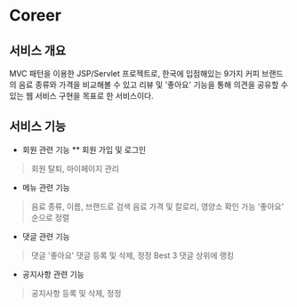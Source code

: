 # Coreer

## 서비스 개요
MVC 패턴을 이용한 JSP/Servlet 프로젝트로, 한국에 입점해있는 9가지 커피 브랜드의 음료 종류와 가격을 비교해볼 수 있고
리뷰 및 '좋아요' 기능을 통해 의견을 공유할 수 있는 웹 서비스 구현을 목표로 한 서비스이다.

## 서비스 기능
* 회원 관련 기능
** 회원 가입 및 로그인
> 회원 탈퇴, 마이페이지 관리

* 메뉴 관련 기능
> 음료 종류, 이름, 브랜드로 검색
> 음료 가격 및 칼로리, 영양소 확인 가능
> '좋아요' 순으로 정렬

* 댓글 관련 기능
> 댓글 '좋아요'
> 댓글 등록 및 삭제, 정정
> Best 3 댓글 상위에 랭킹

* 공지사항 관련 기능
> 공지사항 등록 및 삭제, 정정
